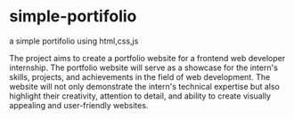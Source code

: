 # simple-portifolio
a simple portifolio using html,css,js



The project aims to create a portfolio website for a frontend web developer internship. The portfolio website will serve as a showcase for the intern's skills, projects, and achievements in the field of web development. The website will not only demonstrate the intern's technical expertise but also highlight their creativity, attention to detail, and ability to create visually appealing and user-friendly websites.

